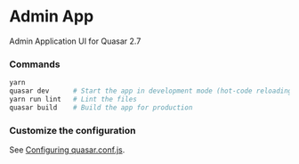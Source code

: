 # Admin App

Admin Application UI for Quasar 2.7

### Commands
```bash
yarn
quasar dev      # Start the app in development mode (hot-code reloading, error reporting, etc.)
yarn run lint   # Lint the files
quasar build    # Build the app for production
```

### Customize the configuration
See [Configuring quasar.conf.js](https://quasar.dev/quasar-cli/quasar-conf-js).
